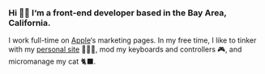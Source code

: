 ### Hi 👋🏼 I‘m a front-end developer based in the Bay Area, California.

I work full-time on [Apple](https://apple.com)‘s marketing pages. In my free time, I like to tinker with my [personal site](https://gabriellew.ee) 👩🏻‍💻, mod my keyboards and controllers 🎮, and micromanage my cat 🐈‍⬛.
